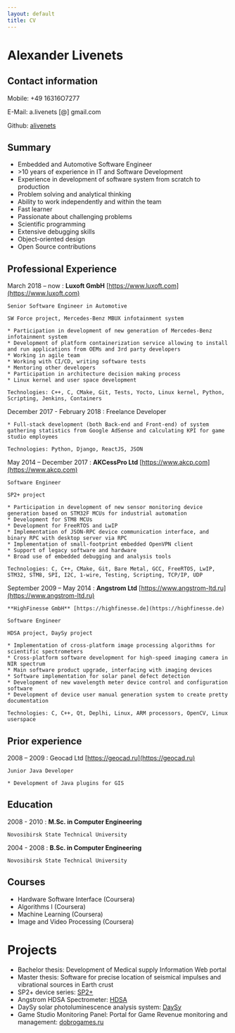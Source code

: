 ```yaml
---
layout: default
title: CV
---
```


# Alexander Livenets

## Contact information

Mobile: +49 16316O7277

E-Mail: a.livenets [@] gmail.com

Github: [alivenets](https://github.com/alivenets)

## Summary

* Embedded and Automotive Software Engineer
* \>10 years of experience in IT and Software Development
* Experience in development of software system from scratch to production
* Problem solving and analytical thinking
* Ability to work independently and within the team
* Fast learner
* Passionate about challenging problems
* Scientific programming
* Extensive debugging skills
* Object-oriented design
* Open Source contributions

## Professional Experience

March 2018 – now 
:   **Luxoft GmbH** [https://www.luxoft.com](https://www.luxoft.com)

    Senior Software Engineer in Automotive

    SW Force project, Mercedes-Benz MBUX infotainment system

    * Participation in development of new generation of Mercedes-Benz infotainment system
    * Development of platform containerization service allowing to install and run applications from OEMs and 3rd party developers
    * Working in agile team
    * Working with CI/CD, writing software tests
    * Mentoring other developers
    * Participation in architecture decision making process
    * Linux kernel and user space development

    Technologies: C++, C, CMake, Git, Tests, Yocto, Linux kernel, Python, Scripting, Jenkins, Containers

December 2017 - February 2018
:   Freelance Developer

    * Full-stack development (both Back-end and Front-end) of system gathering statistics from Google AdSense and calculating KPI for game studio employees

    Technologies: Python, Django, ReactJS, JSON

May 2014 – December 2017 
:   **AKCessPro Ltd** [https://www.akcp.com](https://www.akcp.com)

    Software Engineer 

    SP2+ project

    * Participation in development of new sensor monitoring device generation based on STM32F MCUs for industrial automation
    * Development for STM8 MCUs
    * Development for FreeRTOS and LwIP
    * Implementation of JSON-RPC device communication interface, and binary RPC with desktop server via RPC
    * Implementation of small-footprint embedded OpenVPN client
    * Support of legacy software and hardware
    * Broad use of embedded debugging and analysis tools

    Technologies: C, C++, CMake, Git, Bare Metal, GCC, FreeRTOS, LwIP, STM32, STM8, SPI, I2C, 1-wire, Testing, Scripting, TCP/IP, UDP

September 2009 – May 2014
:   **Angstrom Ltd** [https://www.angstrom-ltd.ru](https://www.angstrom-ltd.ru)

    **HighFinesse GmbH** [https://highfinesse.de](https://highfinesse.de)

    Software Engineer 

    HDSA project, DaySy project

    * Implementation of cross-platform image processing algorithms for scientific spectrometers
    * Cross-platform software development for high-speed imaging camera in NIR spectrum
    * Main software product upgrade, interfacing with imaging devices
    * Software implementation for solar panel defect detection
    * Development of new wavelength meter device control and configuration software
    * Development of device user manual generation system to create pretty documentation

    Technologies: C, C++, Qt, Deplhi, Linux, ARM processors, OpenCV, Linux userspace

## Prior experience

2008 – 2009
:   Geocad Ltd [https://geocad.ru](https://geocad.ru)

    Junior Java Developer

    * Development of Java plugins for GIS

## Education

2008 - 2010
:   **M.Sc. in Computer Engineering**

    Novosibirsk State Technical University

2004 - 2008
:   **B.Sc. in Computer Engineering**

    Novosibirsk State Technical University

## Courses

* Hardware Software Interface (Coursera)
* Algorithms I (Coursera)
* Machine Learning (Coursera)
* Image and Video Processing (Coursera)

# Projects

* Bachelor thesis: Development of Medical supply Information Web portal
* Master thesis: Software for precise location of seismical impulses and vibrational sources in Earth crust
* SP2+ device series: [SP2+](https://www.akcp.com/products/sensorprobe-plus/)
* Angstrom HDSA Spectrometer: [HDSA](http://www.highfinesse.com/en/spectrometer-osa/32/high-definition-spectrum-analyzer)
* DaySy solar photoluminescence analysis system: [DaySy](https://www.solarzentrum-stuttgart.com/en/products/daysy-e/)
* Game Studio Monitoring Panel: Portal for Game Revenue monitoring and management: [dobrogames.ru](http://panel.dobrogames.ru)

